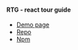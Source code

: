 #### RTG - react tour guide

- [Demo page](https://robert8888.github.io/rtg-demo)
- [Repo](https://github.com/robert8888/react-tour-guide)
- [Npm](https://www.npmjs.com/package/react-rtg)